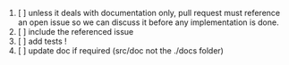 1. [ ] unless it deals with documentation only, pull request must reference an open issue so we can discuss it before any implementation is done.
2. [ ] include the referenced issue
3. [ ] add tests !
4. [ ] update doc if required (src/doc not the ./docs folder)
